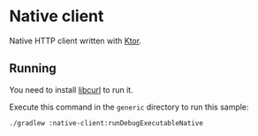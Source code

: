 # Native client

Native HTTP client written with [Ktor](https://ktor.io).

## Running

You need to install [libcurl](https://curl.haxx.se/libcurl/) to run it.

Execute this command in the `generic` directory to run this sample:

```bash
./gradlew :native-client:runDebugExecutableNative
```
